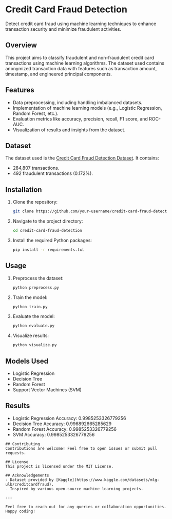 # Credit Card Fraud Detection

Detect credit card fraud using machine learning techniques to enhance transaction security and minimize fraudulent activities.

## Overview
This project aims to classify fraudulent and non-fraudulent credit card transactions using machine learning algorithms. The dataset used contains anonymized transaction data with features such as transaction amount, timestamp, and engineered principal components.

## Features
- Data preprocessing, including handling imbalanced datasets.
- Implementation of machine learning models (e.g., Logistic Regression, Random Forest, etc.).
- Evaluation metrics like accuracy, precision, recall, F1 score, and ROC-AUC.
- Visualization of results and insights from the dataset.

## Dataset
The dataset used is the [Credit Card Fraud Detection Dataset](https://www.kaggle.com/datasets/mlg-ulb/creditcardfraud). It contains:
- 284,807 transactions.
- 492 fraudulent transactions (0.172%).

## Installation
1. Clone the repository:
   ```bash
   git clone https://github.com/your-username/credit-card-fraud-detection.git
   ```
2. Navigate to the project directory:
   ```bash
   cd credit-card-fraud-detection
   ```
3. Install the required Python packages:
   ```bash
   pip install -r requirements.txt
   ```

## Usage
1. Preprocess the dataset:
   ```bash
   python preprocess.py
   ```
2. Train the model:
   ```bash
   python train.py
   ```
3. Evaluate the model:
   ```bash
   python evaluate.py
   ```
4. Visualize results:
   ```bash
   python visualize.py
   ```

## Models Used
- Logistic Regression
- Decision Tree
- Random Forest
- Support Vector Machines (SVM)

## Results
- Logistic Regression Accuracy: 0.9985253326779256
- Decision Tree Accuracy: 0.996892665285629
- Random Forest Accuracy: 0.9985253326779256
- SVM Accuracy: 0.9985253326779256
  
```
## Contributing
Contributions are welcome! Feel free to open issues or submit pull requests.

## License
This project is licensed under the MIT License. 

## Acknowledgements
- Dataset provided by [Kaggle](https://www.kaggle.com/datasets/mlg-ulb/creditcardfraud).
- Inspired by various open-source machine learning projects.

---

Feel free to reach out for any queries or collaboration opportunities. Happy coding! 
